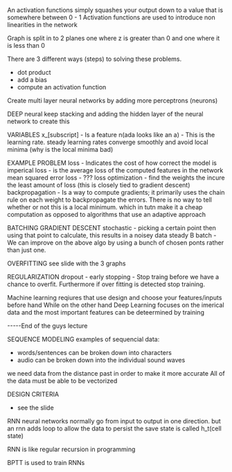 An activation functions simply squashes your output down to a value that is somewhere between 0 - 1
Activation functions are used to introduce non linearities in the network

Graph is split in to 2 planes one where z is greater than 0 and one where it is less than 0

There are 3 different ways (steps) to solving these problems.
- dot product
- add a bias
- compute an activation function

Create multi layer neural networks by adding more perceptrons (neurons)

DEEP neural
keep stacking and adding the hidden layer of the neural network to create this

VARIABLES 
x_[subscript] - Is a feature
n(ada looks like an a) - This is the learning rate. steady learning rates converge smoothly and avoid local 
minima (why is the local minima bad)

EXAMPLE PROBLEM
loss - Indicates the cost of how correct the model is 
imperical loss - is the average loss of the computed features in the network
mean squared error loss - ???
loss optimization - find the weights the incure the least amount of loss (this is closely tied to gradient descent)
backpropagation - Is a way to compute gradients; it primarily uses the chain rule on each weight to backpropagate the 
errors. There is no way to tell whether or not this is a local minimum. which in tutn make it a cheap computation as 
opposed to algorithms that use an adaptive approach

BATCHING GRADIENT DESCENT
stochastic - picking a certain point then using that point to calculate, this results in a noisey data steady
B batch - We can improve on the above algo by using a bunch of chosen ponts rather than just one.

OVERFITTING
see slide with the 3 graphs

REGULARIZATION
dropout - 
early stopping - Stop traing before we have a chance to overfit. Furthermore if over fitting is detected
stop training.

Machine learning reqiures that use design and choose your features/inputs before hand While on the other hand
Deep Learning focuses on the imerical data and the most important features can be deteermined by training

-----End of the guys lecture

SEQUENCE MODELING
examples of sequencial data: 
- words/sentences can be broken down into characters
- audio can be broken down into the individual sound waves

we need data from the distance past in order to make it more accurate
All of the data must be able to be vectorized

DESIGN CRITERIA
- see the slide

RNN
neural networks normally go from input to output in one direction. but an rnn adds loop to allow the data to persist the save state
is called h_t(cell state)

RNN is like regular recursion in programming

BPTT 
is used to train RNNs
